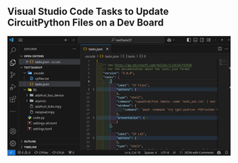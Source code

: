 ## Visual Studio Code Tasks to Update CircuitPython Files on a Dev Board

![VS Code layout for Tasks](images/thumb2.jpg)

